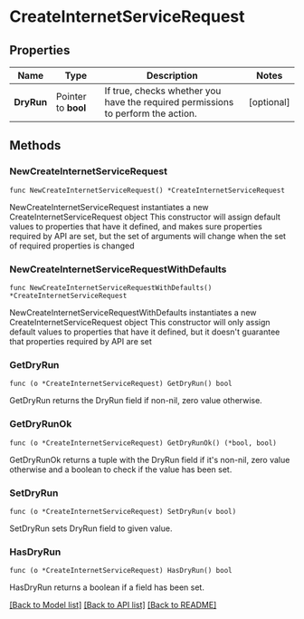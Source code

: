 # CreateInternetServiceRequest

## Properties

Name | Type | Description | Notes
------------ | ------------- | ------------- | -------------
**DryRun** | Pointer to **bool** | If true, checks whether you have the required permissions to perform the action. | [optional] 

## Methods

### NewCreateInternetServiceRequest

`func NewCreateInternetServiceRequest() *CreateInternetServiceRequest`

NewCreateInternetServiceRequest instantiates a new CreateInternetServiceRequest object
This constructor will assign default values to properties that have it defined,
and makes sure properties required by API are set, but the set of arguments
will change when the set of required properties is changed

### NewCreateInternetServiceRequestWithDefaults

`func NewCreateInternetServiceRequestWithDefaults() *CreateInternetServiceRequest`

NewCreateInternetServiceRequestWithDefaults instantiates a new CreateInternetServiceRequest object
This constructor will only assign default values to properties that have it defined,
but it doesn't guarantee that properties required by API are set

### GetDryRun

`func (o *CreateInternetServiceRequest) GetDryRun() bool`

GetDryRun returns the DryRun field if non-nil, zero value otherwise.

### GetDryRunOk

`func (o *CreateInternetServiceRequest) GetDryRunOk() (*bool, bool)`

GetDryRunOk returns a tuple with the DryRun field if it's non-nil, zero value otherwise
and a boolean to check if the value has been set.

### SetDryRun

`func (o *CreateInternetServiceRequest) SetDryRun(v bool)`

SetDryRun sets DryRun field to given value.

### HasDryRun

`func (o *CreateInternetServiceRequest) HasDryRun() bool`

HasDryRun returns a boolean if a field has been set.


[[Back to Model list]](../README.md#documentation-for-models) [[Back to API list]](../README.md#documentation-for-api-endpoints) [[Back to README]](../README.md)



